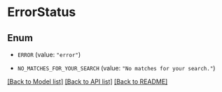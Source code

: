 # ErrorStatus

## Enum


* `ERROR` (value: `"error"`)

* `NO_MATCHES_FOR_YOUR_SEARCH` (value: `"No matches for your search."`)


[[Back to Model list]](../README.md#documentation-for-models) [[Back to API list]](../README.md#documentation-for-api-endpoints) [[Back to README]](../README.md)


